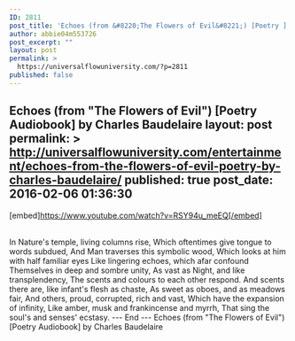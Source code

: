 ```yaml
---
ID: 2811
post_title: 'Echoes (from &#8220;The Flowers of Evil&#8221;) [Poetry ] by Charles Baudelaire'
author: abbie04m553726
post_excerpt: ""
layout: post
permalink: >
  https://universalflowuniversity.com/?p=2811
published: false
---
```

Echoes (from "The Flowers of Evil") [Poetry Audiobook] by Charles Baudelaire
layout: post
permalink: >
  http://universalflowuniversity.com/entertainment/echoes-from-the-flowers-of-evil-poetry-by-charles-baudelaire/
published: true
post_date: 2016-02-06 01:36:30
---
[embed]https://www.youtube.com/watch?v=RSY94u_meEQ[/embed]</br></br>
<p>In Nature's temple, living columns rise, 
Which oftentimes give tongue to words subdued, 
And Man traverses this symbolic wood, 
Which looks at him with half familiar eyes 
Like lingering echoes, which afar confound 
Themselves in deep and sombre unity, 
As vast as Night, and like transplendency, 
The scents and colours to each other respond. 
And scents there are, like infant's flesh as chaste, 
As sweet as oboes, and as meadows fair, 
And others, proud, corrupted, rich and vast, 
Which have the expansion of infinity, 
Like amber, musk and frankincense and myrrh, 
That sing the soul's and senses' ecstasy.
--- End ---
Echoes (from "The Flowers of Evil") [Poetry Audiobook] by Charles Baudelaire</p>